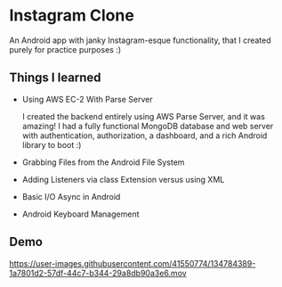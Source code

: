 # Instagram Clone
An Android app with janky Instagram-esque functionality, that I created purely for practice purposes :)

Things I learned
------------------
- Using AWS EC-2 With Parse Server

  I created the backend entirely using AWS Parse Server, and it was amazing! I had a fully functional MongoDB database and web server with authentication,           authorization, a dashboard, and a rich Android library to boot :)
  
- Grabbing Files from the Android File System
- Adding Listeners via class Extension versus using XML
- Basic I/O Async in Android
- Android Keyboard Management

Demo
------------------
https://user-images.githubusercontent.com/41550774/134784389-1a7801d2-57df-44c7-b344-29a8db90a3e6.mov

